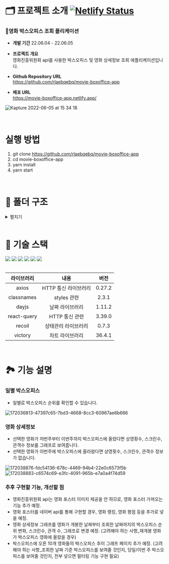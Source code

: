# 🗂 프로젝트 소개 [![Netlify Status](https://api.netlify.com/api/v1/badges/44138556-c9f2-4b7c-8702-85f6c4337beb/deploy-status)](https://app.netlify.com/sites/movie-boxoffice-app/deploys)
### 🍿영화 박스오피스 조회 플리케이션

- **개발 기간** 22.06.04 - 22.06.05
- **프로젝트 개요** <br/>
영화진흥위원회 api를 사용한 박스오피스 및 영화 상세정보 조회 애플리케이션입니다.

- **Github Repository URL** <br/> https://github.com/rlaebqebq/movie-boxoffice-app
- **배포 URL** <br/> https://movie-boxoffice-app.netlify.app/

![Kapture 2022-06-05 at 15 34 18](https://user-images.githubusercontent.com/50236673/172038638-613480e8-c746-4955-8d1c-6a8e3258279c.gif)

<br/>

# 실행 방법
1. git clone https://github.com/rlaebqebq/movie-boxoffice-app
2. cd movie-boxoffice-app
3. yarn install
4. yarn start

<br/>

# 📁 폴더 구조
<details>
<summary>펼치기</summary>

📦src <br />
 ┣ 📂assets <br />
 ┃ ┗ 📂svg <br />
 ┃ ┃ ┣ 📜arrow-left.svg <br />
 ┃ ┃ ┣ 📜arrow-right.svg <br />
 ┃ ┃ ┣ 📜index.ts <br />
 ┃ ┃ ┗ 📜spinner.svg <br />
 ┣ 📂components <br />
 ┃ ┗ 📂LoadingPage <br />
 ┃ ┃ ┣ 📜index.tsx <br />
 ┃ ┃ ┗ 📜loadingPage.module.scs <br />s
 ┣ 📂hooks <br />
 ┃ ┣ 📂state <br />
 ┃ ┃ ┗ 📜index.ts <br />
 ┃ ┣ 📂worker <br />
 ┃ ┃ ┣ 📜axios.ts <br />
 ┃ ┃ ┣ 📜index.tsx <br />
 ┃ ┃ ┣ 📜useAxios.tsx <br />
 ┃ ┃ ┗ 📜useAxiosCore.tsx <br />
 ┃ ┗ 📜index.tsx <br />
 ┣ 📂routes <br />
 ┃ ┣ 📂Boxoffice <br />
 ┃ ┃ ┣ 📜boxoffice.module.scss <br />
 ┃ ┃ ┣ 📜boxofficeList.tsx <br />
 ┃ ┃ ┗ 📜index.tsx <br />
 ┃ ┣ 📂BoxofficeGraph <br />
 ┃ ┃ ┣ 📜boxofficeGraph.module. <br />scss
 ┃ ┃ ┣ 📜boxofficeGraphList.tsx <br />
 ┃ ┃ ┣ 📜boxofficeGraphStyle.ts <br />
 ┃ ┃ ┗ 📜index.tsx <br />
 ┃ ┣ 📂Movieinfo <br />
 ┃ ┃ ┣ 📜index.tsx <br />
 ┃ ┃ ┣ 📜movieinfo.module.scss <br />
 ┃ ┃ ┗ 📜movieinfoList.tsx <br />
 ┃ ┣ 📜index.tsx <br />
 ┃ ┗ 📜routes.module.scss <br />
 ┣ 📂states <br />
 ┃ ┗ 📜movie.ts <br />
 ┣ 📂styles <br />
 ┃ ┣ 📂base <br />
 ┃ ┃ ┣ 📜_fonts.scss <br />
 ┃ ┃ ┣ 📜_more.scss <br />
 ┃ ┃ ┗ 📜_reset.scss <br />
 ┃ ┣ 📂constants <br />
 ┃ ┃ ┗ 📜_colors.scss <br />
 ┃ ┣ 📂mixins <br />
 ┃ ┃ ┣ 📜_flexbox.scss <br />
 ┃ ┃ ┣ 📜_responsive.scss <br />
 ┃ ┃ ┗ 📜_visual.scss <br />
 ┃ ┗ 📜index.scss <br />
 ┣ 📂types <br />
 ┃ ┣ 📜boxoffice.d.ts <br />
 ┃ ┣ 📜boxofficeGraph.d.ts <br />
 ┃ ┗ 📜movieInfo.d.ts <br />
 ┣ 📂utils <br />
 ┃ ┣ 📜movie.ts <br />
 ┃ ┗ 📜url.ts <br />
 ┣ 📜index.tsx <br />
 ┣ 📜react-app-env.d.ts <br />
 ┣ 📜reportWebVitals.ts <br />
 ┗ 📜setupTests.ts <br />

</details>

<br/>

# 🔨 기술 스택
<div align="left">
<img src="https://img.shields.io/badge/HTML5-E34F26?style=flat-square&logo=HTML5&logoColor=white"/>
<img src="https://img.shields.io/badge/CSS3-1572B6?style=flat-square&logo=CSS3&logoColor=white"/>
<img src="https://img.shields.io/badge/Sass-CC6699?style=flat-square&logo=Sass&logoColor=white"/>
<img src="https://img.shields.io/badge/TypeScript-3178C6?style=flat-square&logo=TypeScript&logoColor=white"/>
<img src="https://img.shields.io/badge/React-61DAFB?style=flat-square&logo=React&logoColor=white"/>
<img src="https://img.shields.io/badge/Recoil-764ABC?style=flat-square&logo=Recoil&logoColor=white"/>
</div>
<br/>

|라이브러리|내용|버전|
|:---:|:---:|:---:|
| axios | HTTP 통신 라이브러리 | 0.27.2 |
| classnames | styles 관련 | 2.3.1 |
| dayjs | 날짜 라이브러리 | 1.11.2 |
| react-query | HTTP 통신 관련 | 3.39.0 |
| recoil | 상태관리 라이브러리 | 0.7.3 |
| victory | 차트 라이브러리 | 36.4.1 |

<br/>

# 🏞 기능 설명

### 일별 박스오피스
- 일별로 박스오피스 순위를 확인할 수 있습니다.

![172036813-47397c65-7bd3-4668-8cc3-60967ae6b666](https://user-images.githubusercontent.com/50236673/172039162-a6d614fb-4a86-4029-9868-bf87479e2aed.jpg)

### 영화 상세정보
- 선택한 영화가 저번주부터 이번주까지 박스오피스에 올랐다면 상영횟수, 스크린수, 관객수 정보를 그래프로 보여줍니다.
- 선택한 영화가 이번주에 박스오피스에 올라왔다면 상영횟수, 스크린수, 관객수 정보가 없습니다.

![172038876-fdc54136-678c-4469-94b4-22e0c6573f5b](https://user-images.githubusercontent.com/50236673/172039175-73e721c7-8ca2-4aa8-83b8-6a2930b785f9.jpg)
![172038883-c6574c69-e3fc-4091-965b-e7a0a4f74d59](https://user-images.githubusercontent.com/50236673/172039182-5564839b-e1ea-4786-859d-097b617169d4.jpg)

### 추후 구현할 기능, 개선할 점
- 영화진흥위원회 api는 영화 포스터 이미지 제공을 안 하므로, 영화 포스터 가져오는 기능 추가 예정.
- 영화 포스터를 네이버 api를 통해 구현할 경우, 영화 랭킹, 영화 평점 등을 추가로 넣을 예정.
- 영화 상세정보 그래프를 영화가 개봉한 날짜부터 조회한 날짜까지의 박스오피스 순위 변화, 스크린수, 관객 수, 그래프로 변경 예정. (고려해야 하는 사항_재개봉 영화가 박스오피스 영화에 올랐을 경우)
- 박스오피스에 오른 10개 영화들의 박스오피스 추이 그래프 페이지 추가 예정. (고려해야 하는 사항_조회한 날짜 기준 박스오피스를 보여줄 것인지, 당일/이번 주 박스오피스를 보여줄 것인지, 전부 넣으면 필터링 기능 구현 필요)
